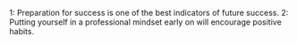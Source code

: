 1: Preparation for success is one of the best indicators of future success.
2: Putting yourself in a professional mindset early on will encourage positive habits.
